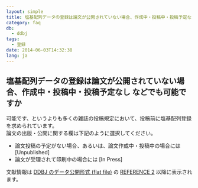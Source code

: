 ```yaml
---
layout: simple
title: 塩基配列データの登録は論文が公開されていない場合、作成中・投稿中・投稿予定なし などでも可能ですか
category: faq
db:
  - ddbj
tags: 
  - 登録
date: 2014-06-03T14:32:38
lang: ja
---
```


## 塩基配列データの登録は論文が公開されていない場合、作成中・投稿中・投稿予定なし などでも可能ですか

<p>可能です、というよりも多くの雑誌の投稿規定において、投稿前に塩基配列登録を求められています。 <br>論文の出版・公開に関する欄は下記のように選択してください。</p>
<ul>
  <li>論文投稿の予定がない場合、あるいは、論文作成中・投稿中の場合には [Unpublished]</li>
  <li>論文が受理されて印刷中の場合には [In Press] </li>
</ul>
<p>文献情報は <a href="/ddbj/flat-file.html">DDBJ のデータ公開形式 (flat file)</a> の <a href="/ddbj/flat-file.html#Reference2B">REFERENCE 2</a> 以降に表示されます。</p>
